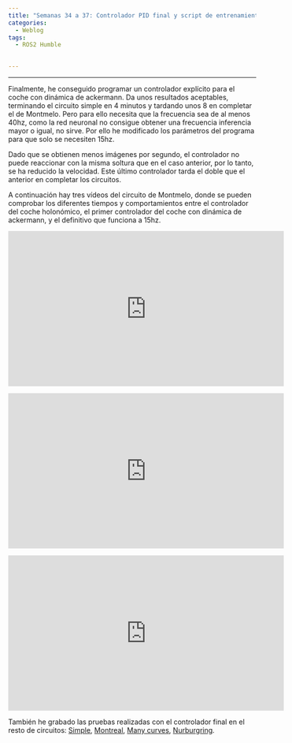 ```yaml
---
title: "Semanas 34 a 37: Controlador PID final y script de entrenamiento "
categories:
  - Weblog
tags:
  - ROS2 Humble
  

---
```


---
Finalmente, he conseguido programar un controlador explícito para el coche con dinámica de ackermann. Da unos resultados aceptables, terminando el circuito simple en 4 minutos y tardando unos 8 en completar el de Montmelo. Pero para ello necesita que la frecuencia sea de al menos 40hz, como la red neuronal no consigue obtener una frecuencia inferencia mayor o igual, no sirve. Por ello he modificado los parámetros del programa para que solo se necesiten 15hz.

Dado que se obtienen menos imágenes por segundo, el controlador no puede reaccionar con la misma soltura que en el caso anterior, por lo tanto, se ha reducido la velocidad. Este último controlador tarda el doble que el anterior en completar los circuitos. 

A continuación hay tres vídeos del circuito de Montmelo, donde se pueden comprobar los diferentes tiempos y comportamientos entre el controlador del coche holonómico, el primer controlador del coche con dinámica de ackermann, y el definitivo que funciona a 15hz.


<p align="center">
<iframe width="560" height="315" src="https://www.youtube.com/watch?v=u8bYXPnAerk" title="YouTube video player" frameborder="0" allow="accelerometer; autoplay; clipboard-write; encrypted-media; gyroscope; picture-in-picture;web-share" allowfullscreen></iframe>
</p> 

<p align="center">
<iframe width="560" height="315" src="https://www.youtube.com/watch?v=CtjXxSejBpU " title="YouTube video player" frameborder="0" allow="accelerometer; autoplay; clipboard-write; encrypted-media; gyroscope; picture-in-picture;web-share" allowfullscreen></iframe>
</p> 


<p align="center">
<iframe width="560" height="315" src="https://www.youtube.com/watch?v=COP4ofoiAXc" title="YouTube video player" frameborder="0" allow="accelerometer; autoplay; clipboard-write; encrypted-media; gyroscope; picture-in-picture;web-share" allowfullscreen></iframe>
</p> 



También he grabado las pruebas realizadas con el controlador final en el resto de circuitos: [Simple](https://youtu.be/UgPsUhK71UU),
[Montreal](https://youtu.be/w1I_Nw1wed8), [Many curves](https://youtu.be/8jSWsApXqRI), [Nurburgring](https://youtu.be/UhuP6ghwH2o).
